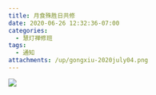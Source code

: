 ```yaml
---
title: 月食殊胜日共修
date: 2020-06-26 12:32:36-07:00
categories:
  - 慧灯禅修班
tags:
  - 通知
attachments: /up/gongxiu-2020july04.png
---
```

![](/up/gongxiu-2020july04.png)